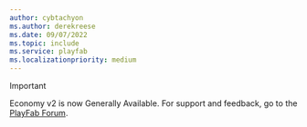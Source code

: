 ```yaml
---
author: cybtachyon
ms.author: derekreese
ms.date: 09/07/2022
ms.topic: include
ms.service: playfab
ms.localizationpriority: medium
---
```

> [!IMPORTANT]
> Economy v2 is now Generally Available. For support and feedback, go to the [PlayFab Forum](https://community.playfab.com).
